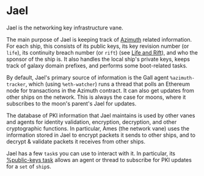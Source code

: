 # Jael

Jael is the networking key infrastructure vane.

The main purpose of Jael is keeping track of [Azimuth](system/identity) related information. For each ship, this consists of its public keys, its key revision number (or `life`), its continuity breach number (or `rift`) (see [Life and Rift](system/identity/concepts/life-and-rift)), and who the sponsor of the ship is. It also handles the local ship's private keys, keeps track of galaxy domain prefixes, and performs some boot-related tasks.

By default, Jael's primary source of information is the Gall agent `%azimuth-tracker`, which (using `%eth-watcher`) runs a thread that polls an Ethereum node for transactions in the Azimuth contract. It can also get updates from other ships on the network. This is always the case for moons, where it subscribes to the moon's parent's Jael for updates.

The database of PKI information that Jael maintains is used by other vanes and agents for identity validation, encryption, decryption, and other cryptographic functions. In particular, Ames (the network vane) uses the information stored in Jael to encrypt packets it sends to other ships, and to decrypt & validate packets it receives from other ships.

Jael has a few `task`s you can use to interact with it. In particular, its [%public-keys task](system/kernel/jael/reference/tasks#public-keys) allows an agent or thread to subscribe for PKI updates for a `set` of `ship`s.

